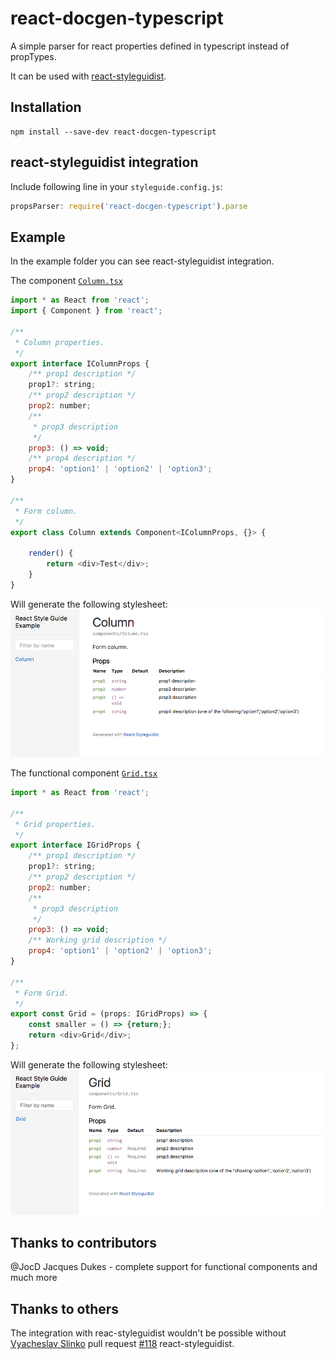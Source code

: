 # react-docgen-typescript

A simple parser for react properties defined in typescript instead of propTypes. 

It can be used with [react-styleguidist](https://github.com/sapegin/react-styleguidist).

## Installation 

```
npm install --save-dev react-docgen-typescript
```

## react-styleguidist integration

Include following line in your `styleguide.config.js`:

```javascript
propsParser: require('react-docgen-typescript').parse
```
## Example

In the example folder you can see react-styleguidist integration.

The component [`Column.tsx`](./examples/react-styleguidist-example/components/Column.tsx)

```javascript
import * as React from 'react';
import { Component } from 'react';

/**
 * Column properties.
 */
export interface IColumnProps {
	/** prop1 description */
    prop1?: string;
	/** prop2 description */
    prop2: number;
	/** 
     * prop3 description 
     */
    prop3: () => void;
	/** prop4 description */
    prop4: 'option1' | 'option2' | 'option3';
}

/**
 * Form column.
 */
export class Column extends Component<IColumnProps, {}> {
    
    render() {
        return <div>Test</div>;
    }            
}
```
Will generate the following stylesheet:
![Stylesheet example](./stylesheet-example-column.png "Stylesheet example")

The functional component [`Grid.tsx`](./examples/react-styleguidist-example/components/Grid.tsx)

```javascript
import * as React from 'react';

/**
 * Grid properties.
 */
export interface IGridProps {
    /** prop1 description */
    prop1?: string;
    /** prop2 description */
    prop2: number;
    /**
     * prop3 description
     */
    prop3: () => void;
    /** Working grid description */
    prop4: 'option1' | 'option2' | 'option3';
}

/**
 * Form Grid.
 */
export const Grid = (props: IGridProps) => {
    const smaller = () => {return;};
    return <div>Grid</div>;
};
```

Will generate the following stylesheet:
![Stylesheet example](./stylesheet-example-grid.png "Stylesheet example")

## Thanks to contributors

@JocD Jacques Dukes - complete support for functional components and much more

## Thanks to others
The integration with reac-styleguidist wouldn't be possible without [Vyacheslav Slinko](https://github.com/vslinko) pull request [#118](https://github.com/sapegin/react-styleguidist/pull/118) react-styleguidist.
